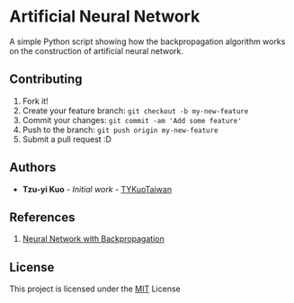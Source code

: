 # Artificial Neural Network

A simple Python script showing how the backpropagation algorithm works on the construction of artificial neural network.

<!-- ## Getting Started

These instructions will get you a copy of the project up and running on your local machine for development and testing purposes. See deployment for notes on how to deploy the project on a live system. -->

<!-- ###Data Format

* The program read four arguments from the command line – complete path of the training dataset, complete path of the validation dataset, complete path of the test dataset, and the pruning factor.

* The datasets can contain any number of Boolean attributes and one Boolean class label. The
class label will always be the last column.

* The first row will define column names and every subsequent non-blank line will contain a
data instance. If there is a blank line, your program should skip it

* The example of datasets will be provided in [data_sets1](data_sets1) -->

<!-- ### Prerequisites

## Deployment

### Packages -->
<!-- *numpy - N-dimensional array computing
*csv - .cvs file reading
*sys - arguments reading
*copy - data copying
*random - random number generating
*math - scientific computing -->

<!-- ### Functions -->

## Contributing
1. Fork it!
2. Create your feature branch: `git checkout -b my-new-feature`
3. Commit your changes: `git commit -am 'Add some feature'`
4. Push to the branch: `git push origin my-new-feature`
5. Submit a pull request :D

## Authors
* **Tzu-yi Kuo** - *Initial work* - [TYKuoTaiwan](https://github.com/TYKuoTaiwan)

## References
1. [Neural Network with Backpropagation](https://github.com/mattm/simple-neural-network)

## License
This project is licensed under the [MIT](LICENSE.md) License